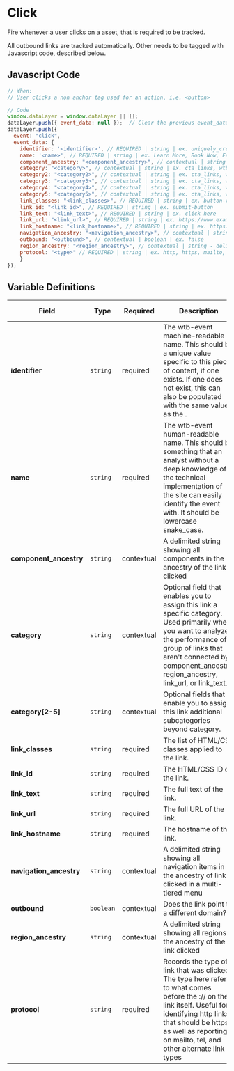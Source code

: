 # Click

Fire whenever a user clicks on a asset, that is required to be tracked.

All outbound links are tracked automatically. Other needs to be tagged with Javascript code, described below.

## Javascript Code

```js
// When:
// User clicks a non anchor tag used for an action, i.e. <button>

// Code
window.dataLayer = window.dataLayer || [];
dataLayer.push({ event_data: null });  // Clear the previous event_data object.
dataLayer.push({
  event: "click",
  event_data: {
    identifier: '<identifier>', // REQUIRED | string | ex. uniquely_created_id
    name: '<name>', // REQUIRED | string | ex. Learn More, Book Now, Feedback, Connect
    component_ancestry: "<component_ancestry>", // contextual | string | string - delimited (~) | ex. hero~product carousel
    category: "<category>", // contextual | string | ex. cta_links, wtb_links
    category2: "<category2>", // contextual | string | ex. cta_links, wtb_links
    category3: "<category3>", // contextual | string | ex. cta_links, wtb_links
    category4: "<category4>", // contextual | string | ex. cta_links, wtb_links
    category5: "<category5>", // contextual | string | ex. cta_links, wtb_links
    link_classes: "<link_classes>", // REQUIRED | string | ex. button-red 
    link_id: "<link_id>", // REQUIRED | string | ex. submit-button
    link_text: "<link_text>", // REQUIRED | string | ex. click here
    link_url: "<link_url>", // REQUIRED | string | ex. https://www.example.com/form
    link_hostname: "<link_hostname>", // REQUIRED | string | ex. https://www.example.com
    navigation_ancestry: "<navigation_ancestry>", // contextual | string - delimeted (~) | ex. about~our ceo
    outbound: "<outbound>", // contextual | boolean | ex. false
    region_ancestry: "<region_ancestry>", // contextual | string - delimeted (~) | ex. header~navigation
    protocol: "<type>" // REQUIRED | string | ex. http, https, mailto, tel
    }
});
```

## Variable Definitions

|Field|Type|Required|Description|Example|Maximum Length|
| --- | --- | --- | --- | --- | --- |
|**identifier**|`string`|required|The wtb-event machine-readable name. This should be a unique value specific to this piece of content, if one exists. If one does not exist, this can also be populated with the same value as the <name>.|`contact`, `lead_generation`|`100`|
|**name**|`string`|required|The wtb-event human-readable name. This should be something that an analyst without a deep knowledge of the technical implementation of the site can easily identify the event with. It should be lowercase snake_case.|`contact`, `lead_generation`, `book now`, `learn more`|`100`|
|**component_ancestry**|`string`|contextual|A delimited string showing all components in the ancestry of the link clicked|`hero~product carousel`|`100`|
|**category**|`string`|contextual|Optional field that enables you to assign this link a specific category. Used primarily when you want to analyze the performance of a group of links that aren't connected by component_ancestry, region_ancestry, link_url, or link_text.|`cta_links`, `wtb_links`|`100`|
|**category[2-5]**|`string`|contextual|Optional fields that enable you to assign this link additional subcategories beyond category.|`cta_links`, `wtb_links`|`100`|
|**link_classes**|`string`|required|The list of HTML/CSS classes applied to the link.|`button-red`|`100`|
|**link_id**|`string`|required|The HTML/CSS ID of the link.|`submit-button`|`100`|
|**link_text**|`string`|required|The full text of the link.|`click here`|`100`|
|**link_url**|`string`|required|The full URL of the link.|`https://www.example.com/form`|`100`|
|**link_hostname**|`string`|required|The hostname of the link.|`https://www.example.com`|`100`|
|**navigation_ancestry**|`string`|contextual|A delimited string showing all navigation items in the ancestry of link clicked in a multi-tiered menu|`about~our leadership~our CEO`|`100`|
|**outbound**|`boolean`|contextual|Does the link point to a different domain?|`false`|`100`|
|**region_ancestry**|`string`|contextual|A delimited string showing all regions in the ancestry of the link clicked|`header~navigation`|`100`|
|**protocol**|`string`|required|Records the type of link that was clicked. The type here refers to what comes before the :// on the link itself. Useful for identifying http links that should be https, as well as reporting on mailto, tel, and other alternate link types|`http`, `https`, `tel`, `mailto`|`100`|
